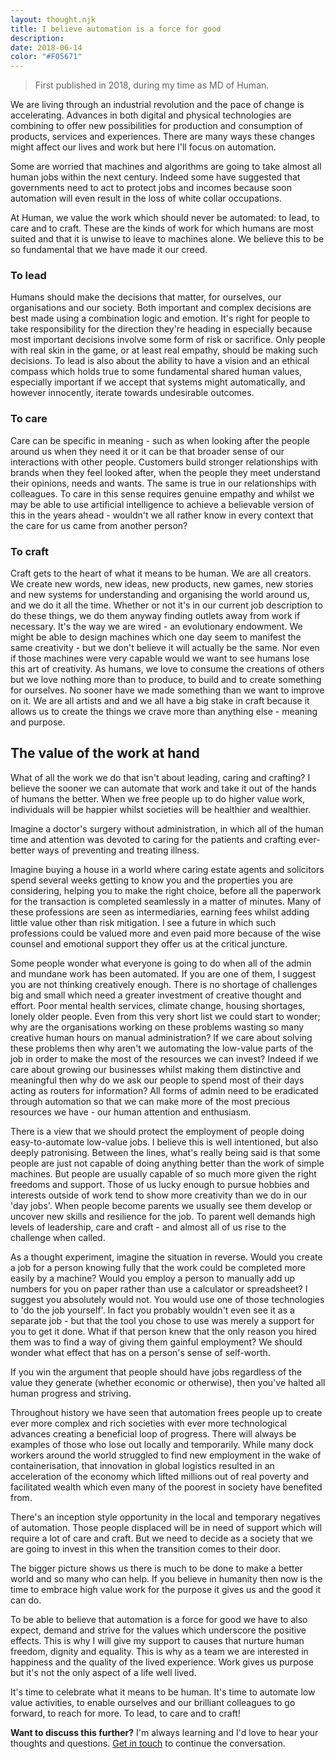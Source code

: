 ```yaml
---
layout: thought.njk
title: I believe automation is a force for good
description: 
date: 2018-06-14
color: "#F05671"
---
```


> First published in 2018, during my time as MD of Human.

We are living through an industrial revolution and the pace of change is accelerating. Advances in both digital and physical technologies are combining to offer new possibilities for production and consumption of products, services and experiences. There are many ways these changes might affect our lives and work but here I'll focus on automation.

Some are worried that machines and algorithms are going to take almost all human jobs within the next century. Indeed some have suggested that governments need to act to protect jobs and incomes because soon automation will even result in the loss of white collar occupations.

At Human, we value the work which should never be automated: to lead, to care and to craft. These are the kinds of work for which humans are most suited and that it is unwise to leave to machines alone. We believe this to be so fundamental that we have made it our creed.

### To lead

Humans should make the decisions that matter, for ourselves, our organisations and our society. Both important and complex decisions are best made using a combination logic and emotion. It's right for people to take responsibility for the direction they're heading in especially because most important decisions involve some form of risk or sacrifice. Only people with real skin in the game, or at least real empathy, should be making such decisions. To lead is also about the ability to have a vision and an ethical compass which holds true to some fundamental shared human values, especially important if we accept that systems might automatically, and however innocently, iterate towards undesirable outcomes.

### To care

Care can be specific in meaning - such as when looking after the people around us when they need it or it can be that broader sense of our interactions with other people. Customers build stronger relationships with brands when they feel looked after, when the people they meet understand their opinions, needs and wants. The same is true in our relationships with colleagues. To care in this sense requires genuine empathy and whilst we may be able to use artificial intelligence to achieve a believable version of this in the years ahead - wouldn't we all rather know in every context that the care for us came from another person?

### To craft

Craft gets to the heart of what it means to be human. We are all creators. We create new words, new ideas, new products, new games, new stories and new systems for understanding and organising the world around us, and we do it all the time. Whether or not it's in our current job description to do these things, we do them anyway finding outlets away from work if necessary. It's the way we are wired - an evolutionary endowment. We might be able to design machines which one day seem to manifest the same creativity - but we don't believe it will actually be the same. Nor even if those machines were very capable would we want to see humans lose this art of creativity. As humans, we love to consume the creations of others but we love nothing more than to produce, to build and to create something for ourselves. No sooner have we made something than we want to improve on it. We are all artists and and we all have a big stake in craft because it allows us to create the things we crave more than anything else - meaning and purpose.

## The value of the work at hand

What of all the work we do that isn't about leading, caring and crafting? I believe the sooner we can automate that work and take it out of the hands of humans the better. When we free people up to do higher value work, individuals will be happier whilst societies will be healthier and wealthier.

Imagine a doctor's surgery without administration, in which all of the human time and attention was devoted to caring for the patients and crafting ever-better ways of preventing and treating illness. 

Imagine buying a house in a world where caring estate agents and solicitors spend several weeks getting to know you and the properties you are considering, helping you to make the right choice, before all the paperwork for the transaction is completed seamlessly in a matter of minutes. Many of these professions are seen as intermediaries, earning fees whilst adding little value other than risk mitigation. I see a future in which such professions could be valued more and even paid more because of the wise counsel and emotional support they offer us at the critical juncture.

Some people wonder what everyone is going to do when all of the admin and mundane work has been automated. If you are one of them, I suggest you are not thinking creatively enough. There is no shortage of challenges big and small which need a greater investment of creative thought and effort. Poor mental health services, climate change, housing shortages, lonely older people. Even from this very short list we could start to wonder; why are the organisations working on these problems wasting so many creative human hours on manual administration? If we care about solving these problems then why aren't we automating the low-value parts of the job in order to make the most of the resources we can invest? Indeed if we care about growing our businesses whilst making them distinctive and meaningful then why do we ask our people to spend most of their days acting as routers for information? All forms of admin need to be eradicated through automation so that we can make more of the most precious resources we have - our human attention and enthusiasm.

There is a view that we should protect the employment of people doing easy-to-automate low-value jobs. I believe this is well intentioned, but also deeply patronising. Between the lines, what's really being said is that some people are just not capable of doing anything better than the work of simple machines. But people are usually capable of so much more given the right freedoms and support. Those of us lucky enough to pursue hobbies and interests outside of work tend to show more creativity than we do in our 'day jobs'. When people become parents we usually see them develop or uncover new skills and resilience for the job. To parent well demands high levels of leadership, care and craft - and almost all of us rise to the challenge when called.

As a thought experiment, imagine the situation in reverse. Would you create a job for a person knowing fully that the work could be completed more easily by a machine? Would you employ a person to manually add up numbers for you on paper rather than use a calculator or spreadsheet? I suggest you absolutely would not. You would use one of those technologies to 'do the job yourself'. In fact you probably wouldn't even see it as a separate job - but that the tool you chose to use was merely a support for you to get it done. What if that person knew that the only reason you hired them was to find a way of giving them gainful employment? We should wonder what effect that has on a person's sense of self-worth. 

If you win the argument that people should have jobs regardless of the value they generate (whether economic or otherwise), then you've halted all human progress and striving.

Throughout history we have seen that automation frees people up to create ever more complex and rich societies with ever more technological advances creating a beneficial loop of progress. There will always be examples of those who lose out locally and temporarily. While many dock workers around the world struggled to find new employment in the wake of containerisation, that innovation in global logistics resulted in an acceleration of the economy which lifted millions out of real poverty and facilitated wealth which even many of the poorest in society have benefited from.

There's an inception style opportunity in the local and temporary negatives of automation. Those people displaced will be in need of support which will require a lot of care and craft. But we need to decide as a society that we are going to invest in this when the transition comes to their door.

The bigger picture shows us there is much to be done to make a better world and so many who can help. If you believe in humanity then now is the time to embrace high value work for the purpose it gives us and the good it can do. 

To be able to believe that automation is a force for good we have to also expect, demand and strive for the values which underscore the positive effects. This is why I will give my support to causes that nurture human freedom, dignity and equality. This is why as a team we are interested in happiness and the quality of the lived experience. Work gives us purpose but it's not the only aspect of a life well lived.

It's time to celebrate what it means to be human. It's time to automate low value activities, to enable ourselves and our brilliant colleagues to go forward, to reach for more. To lead, to care and to craft!

<div class="highlight-box">
<p><strong>Want to discuss this further?</strong> I'm always learning and I'd love to hear your thoughts and questions. <a href="/contact/">Get in touch</a> to continue the conversation.</p>
</div>
